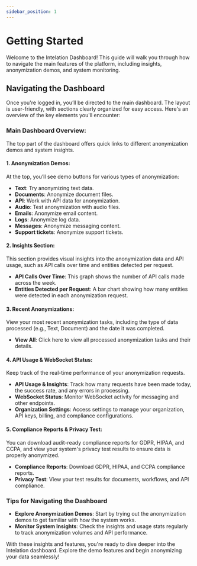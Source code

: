 ```yaml
---
sidebar_position: 1
---
```

# Getting Started

Welcome to the Intelation Dashboard! This guide will walk you through how to navigate the main features of the platform, including insights, anonymization demos, and system monitoring.

## Navigating the Dashboard

Once you're logged in, you’ll be directed to the main dashboard. The layout is user-friendly, with sections clearly organized for easy access. Here's an overview of the key elements you'll encounter:

### Main Dashboard Overview:
The top part of the dashboard offers quick links to different anonymization demos and system insights.

#### **1. Anonymization Demos**:
At the top, you’ll see demo buttons for various types of anonymization:
- **Text**: Try anonymizing text data.
- **Documents**: Anonymize document files.
- **API**: Work with API data for anonymization.
- **Audio**: Test anonymization with audio files.
- **Emails**: Anonymize email content.
- **Logs**: Anonymize log data.
- **Messages**: Anonymize messaging content.
- **Support tickets**: Anonymize support tickets.

#### **2. Insights Section**:
This section provides visual insights into the anonymization data and API usage, such as API calls over time and entities detected per request.

- **API Calls Over Time**: This graph shows the number of API calls made across the week.
- **Entities Detected per Request**: A bar chart showing how many entities were detected in each anonymization request.

#### **3. Recent Anonymizations**:
View your most recent anonymization tasks, including the type of data processed (e.g., Text, Document) and the date it was completed.

- **View All**: Click here to view all processed anonymization tasks and their details.

#### **4. API Usage & WebSocket Status**:
Keep track of the real-time performance of your anonymization requests.

- **API Usage & Insights**: Track how many requests have been made today, the success rate, and any errors in processing.
- **WebSocket Status**: Monitor WebSocket activity for messaging and other endpoints.
- **Organization Settings**: Access settings to manage your organization, API keys, billing, and compliance configurations.

#### **5. Compliance Reports & Privacy Test**:
You can download audit-ready compliance reports for GDPR, HIPAA, and CCPA, and view your system's privacy test results to ensure data is properly anonymized.

- **Compliance Reports**: Download GDPR, HIPAA, and CCPA compliance reports.
- **Privacy Test**: View your test results for documents, workflows, and API compliance.

### Tips for Navigating the Dashboard
- **Explore Anonymization Demos**: Start by trying out the anonymization demos to get familiar with how the system works.
- **Monitor System Insights**: Check the insights and usage stats regularly to track anonymization volumes and API performance.

With these insights and features, you're ready to dive deeper into the Intelation dashboard. Explore the demo features and begin anonymizing your data seamlessly!
